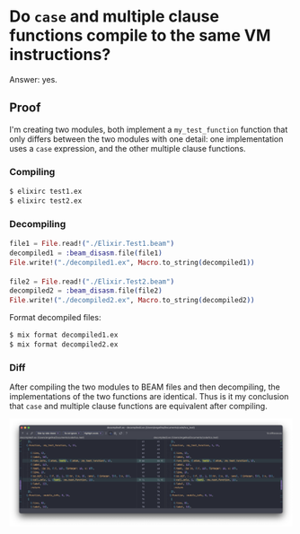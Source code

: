 # Do `case` and multiple clause functions compile to the same VM instructions?

Answer: yes.

## Proof

I'm creating two modules, both implement a `my_test_function` function that only differs between the two modules with one detail: one implementation uses a `case` expression, and the other multiple clause functions.

### Compiling

```bash
$ elixirc test1.ex
$ elixirc test2.ex
```

### Decompiling

```elixir
file1 = File.read!("./Elixir.Test1.beam")
decompiled1 = :beam_disasm.file(file1)
File.write!("./decompiled1.ex", Macro.to_string(decompiled1))

file2 = File.read!("./Elixir.Test2.beam")
decompiled2 = :beam_disasm.file(file2)
File.write!("./decompiled2.ex", Macro.to_string(decompiled2))
```

Format decompiled files:

```bash
$ mix format decompiled1.ex
$ mix format decompiled2.ex
```

### Diff

After compiling the two modules to BEAM files and then decompiling, the implementations of the two functions are identical. Thus is it my conclusion that `case` and multiple clause functions are equivalent after compiling.

![](./diff.png)
